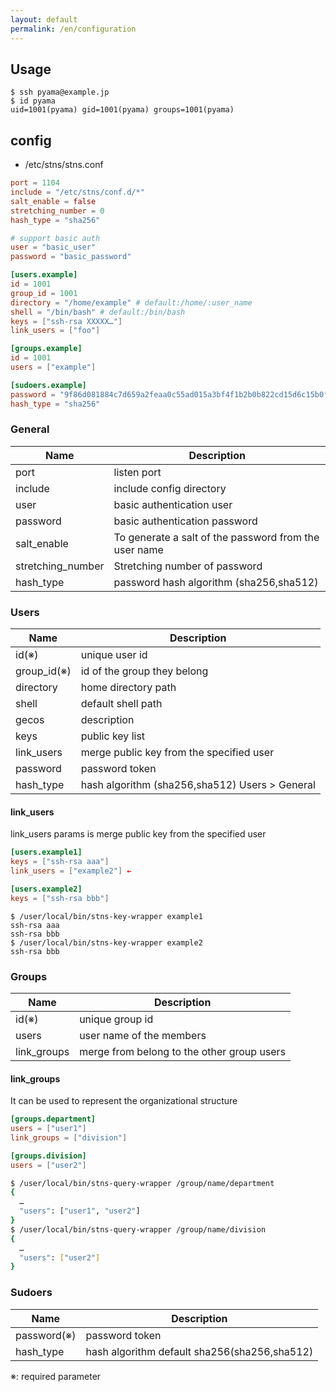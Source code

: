 ```yaml
---
layout: default
permalink: /en/configuration
---
```


## Usage

```
$ ssh pyama@example.jp
$ id pyama
uid=1001(pyama) gid=1001(pyama) groups=1001(pyama)
```

## config

* /etc/stns/stns.conf

```toml
port = 1104
include = "/etc/stns/conf.d/*"
salt_enable = false
stretching_number = 0
hash_type = "sha256"

# support basic auth
user = "basic_user"
password = "basic_password"

[users.example]
id = 1001
group_id = 1001
directory = "/home/example" # default:/home/:user_name
shell = "/bin/bash" # default:/bin/bash
keys = ["ssh-rsa XXXXX…"]
link_users = ["foo"]

[groups.example]
id = 1001
users = ["example"]

[sudoers.example]
password = "9f86d081884c7d659a2feaa0c55ad015a3bf4f1b2b0b822cd15d6c15b0f00a08"
hash_type = "sha256"
```

### General

|Name|Description|
|---|---|
|port|listen port|
|include|include config directory|
|user| basic authentication user|
|password| basic authentication password|
|salt_enable| To generate a salt of the password from the user name |
|stretching_number|Stretching number of password|
|hash_type| password hash algorithm (sha256,sha512) |

### Users

|Name|Description|
|---|---|
|id(※)| unique user id|
|group_id(※)|id of the group they belong|
|directory|home directory path|
|shell|default shell path|
|gecos|description|
|keys|public key list|
|link_users|merge public key from the specified user|
|password| password token|
|hash_type| hash algorithm (sha256,sha512) Users > General|

#### link_users

link_users params is merge public key from the specified user

```toml
[users.example1]
keys = ["ssh-rsa aaa"]
link_users = ["example2"] ←

[users.example2]
keys = ["ssh-rsa bbb"]
```
```
$ /user/local/bin/stns-key-wrapper example1
ssh-rsa aaa
ssh-rsa bbb
$ /user/local/bin/stns-key-wrapper example2
ssh-rsa bbb
```

### Groups

|Name|Description|
|---|---|
|id(※)| unique group id|
|users|user name of the members|
|link_groups|merge from belong to the other group users|

#### link_groups
It can be used to represent the organizational structure

```toml
[groups.department]
users = ["user1"]
link_groups = ["division"]

[groups.division]
users = ["user2"]

```

```sh
$ /user/local/bin/stns-query-wrapper /group/name/department
{
  …
  "users": ["user1", "user2"]
}
$ /user/local/bin/stns-query-wrapper /group/name/division
{
  …
  "users": ["user2"]
}
```

### Sudoers

|Name|Description|
|---|---|
|password(※)| password token|
|hash_type| hash algorithm default sha256(sha256,sha512) |

※: required parameter

